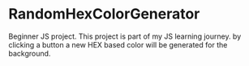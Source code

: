 # RandomHexColorGenerator
Beginner JS project.
This project is part of my JS learning journey.
by clicking a button a new HEX based color will be generated for the background.
